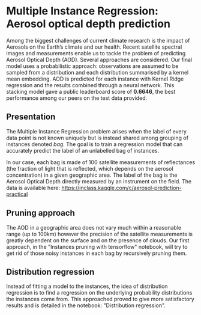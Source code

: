 # Multiple Instance Regression: Aerosol optical depth prediction

Among the biggest challenges of current climate research is the impact of Aerosols on the Earth’s climate and our health. Recent satellite spectral images and measurements enable us to tackle the problem of predicting Aerosol Optical Depth (AOD). Several approaches are considered. Our final model uses a probabilistic approach: observations are assumed to be sampled from a distribution and each distribution summarised by a kernel mean embedding.  AOD is predicted for each instance with Kernel Ridge regression and the results combined through a neural network.  This stacking model gave a public leaderboard score of __0.6646__, the best performance among our peers on the test data provided.

## Presentation

The Multiple Instance Regression problem arises when the label of every data point is not known uniquely but is instead shared among grouping of instances denoted _bag_. The goal is to train a regression model that can accurately predict the label of an unlabelled bag of instances.

In our case, each bag is made of 100 satellite measurements of reflectances (the fraction of light that is reflected, which depends on the aerosol concentration) in a given geographic area. The label of the bag is the Aerosol Optical Depth directly measured by an instrument on the field. The data is available here: https://inclass.kaggle.com/c/aerosol-prediction-practical

## Pruning approach

The AOD in a geographic area does not vary much within a reasonable range (up to 100km) however the precision of the satellite measurements is greatly dependent on the surface and on the presence of clouds. Our first approach, in the "Instances pruning with tensorflow" notebook, will try to get rid of those noisy instances in each bag by recursively pruning them.

## Distribution regression

Instead  of  fitting  a  model  to  the  instances,  the  idea  of  distribution  regression is  to  find  a regression on the underlying probability distributions the instances come from. This approached proved to give more satisfactory results and is detailed in the notebook: "Distribution regression".



